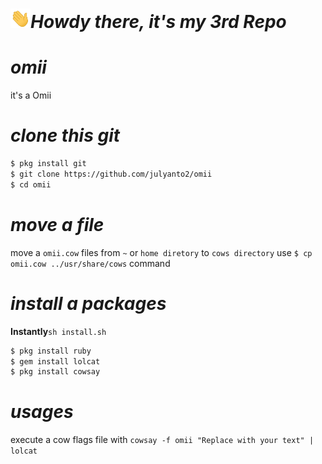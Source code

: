 # <img src="https://github.com/julyanto2/julyanto2/blob/main/Hi.gif" width="32px"><i>Howdy there, it's my 3rd Repo</i>
# <i>omii</i>
it's a Omii

# <i>clone this git</i>
```bash
$ pkg install git
$ git clone https://github.com/julyanto2/omii
$ cd omii
```

# <i>move a file</i>
move a ```omii.cow``` files from ```~``` or
```home diretory``` to ```cows directory```
use ```$ cp omii.cow ../usr/share/cows``` command
# <i>install a packages</i>
<b>Instantly</b>```sh install.sh```
```bash
$ pkg install ruby
$ gem install lolcat
$ pkg install cowsay
```
# <i>usages</i>
execute a cow flags file with ```cowsay -f omii "Replace with your text" | lolcat```
